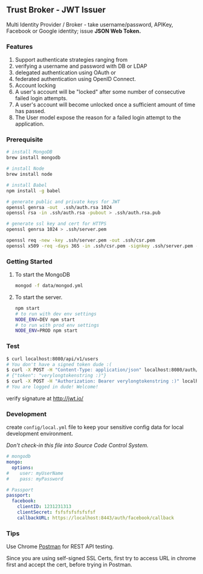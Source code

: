 ## Trust Broker - JWT Issuer

Multi Identity Provider / Broker - take username/password, APIKey, Facebook or Google identity; issue **JSON Web Token.**


### Features 

1. Support authenticate strategies ranging from 
  1. verifying a username and password with DB or LDAP
  2. delegated authentication using OAuth or 
  3. federated authentication using OpenID Connect.
2. Account locking 
  1. A user's account will be "locked" after some number of consecutive failed login attempts.
  2. A user's account will become unlocked once a sufficient amount of time has passed.
  3. The User model expose the reason for a failed login attempt to the application.
  
### Prerequisite 

```bash
# install MongoDB
brew install mongodb

# install Node
brew install node

# install Babel
npm install -g babel

# generate public and private keys for JWT
openssl genrsa -out  .ssh/auth.rsa 1024
openssl rsa -in .ssh/auth.rsa -pubout > .ssh/auth.rsa.pub

# generate ssl key and cert for HTTPS
openssl genrsa 1024 > .ssh/server.pem

openssl req -new -key .ssh/server.pem -out .ssh/csr.pem
openssl x509 -req -days 365 -in .ssh/csr.pem -signkey .ssh/server.pem -out .ssh/server.crt
```

### Getting Started

1. To start the MongoDB 

    ```bash
    mongod -f data/mongod.yml
    ```
    
2. To start the server.
    
    ```bash
    npm start
    # to run with dev env settings
    NODE_ENV=DEV npm start
    # to run with prod env settings
    NODE_ENV=PROD npm start
    ```
    
### Test

```bash
$ curl localhost:8080/api/v1/users
# You don't have a signed token dude :(
$ curl -X POST -H "Content-Type: application/json" localhost:8080/auth/login -d '{"username": "admin", "password": "admin"}'
# {"token": "verylongtokenstring :)"}
$ curl -X POST -H "Authorization: Bearer verylongtokenstring :)" localhost:8080/api/v1/users -d '{"username": "sumo", "password": "sumo"}'
# You are logged in dude! Welcome!
```

verify signature at http://jwt.io/

### Development 
create `config/local.yml` file to keep your sensitive config data for local development environment. 

*Don't check-in this file into Source Code Control System.*

```yml
# mongodb
mongo:
  options:
#    user: myUserName
#    pass: myPassword

# Passport
passport:
  facebook:
    clientID: 1231231313
    clientSecret: fsfsfsfsfsfsfsf
    callbackURL: https://localhost:8443/auth/facebook/callback
```

### Tips

Use Chrome [Postman](https://chrome.google.com/webstore/detail/postman/fhbjgbiflinjbdggehcddcbncdddomop) for REST API testing.

Since you are using self-signed SSL Certs, first try to access URL in chrome first and accept the cert, before trying in Postman.  